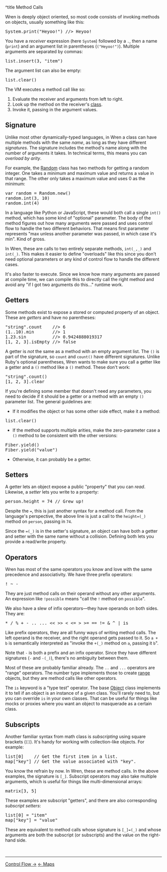 ^title Method Calls

Wren is deeply object oriented, so most code consists of invoking methods on
objects, usually something like this:

<pre class="snippet">
System.print("Heyoo!") //> Heyoo!
</pre>

You have a *receiver* expression (here `System`) followed by a `.`, then a name
(`print`) and an argument list in parentheses (`("Heyoo!")`). Multiple arguments
are separated by commas:

<pre class="snippet">
list.insert(3, "item")
</pre>

The argument list can also be empty:

<pre class="snippet">
list.clear()
</pre>

The VM executes a method call like so:

1. Evaluate the receiver and arguments from left to right.
2. Look up the method on the receiver's [class][].
3. Invoke it, passing in the argument values.

[class]: classes.html

## Signature

Unlike most other dynamically-typed languages, in Wren a class can have multiple
methods with the same *name*, as long as they have different *signatures*. The
signature includes the method's name along with the number of arguments it
takes. In technical terms, this means you can *overload by arity*.

For example, the [Random][] class has two methods for getting a random integer.
One takes a minimum and maximum value and returns a value in that range. The
other only takes a maximum value and uses 0 as the minimum:

[random]: modules/random/random.html

<pre class="snippet">
var random = Random.new()
random.int(3, 10)
random.int(4)
</pre>

In a language like Python or JavaScript, these would both call a single `int()`
method, which has some kind of "optional" parameter. The body of the method
figures out how many arguments were passed and uses control flow to handle the
two different behaviors. That means first parameter represents "max unless
another parameter was passed, in which case it's min". Kind of gross.

In Wren, these are calls to two entirely separate methods, `int(_,_)` and
`int(_)`. This makes it easier to define "overloads" like this since you don't
need optional parameters or any kind of control flow to handle the different
cases.

It's also faster to execute. Since we know how many arguments are passed at
compile time, we can compile this to directly call the right method and avoid
any "if I got two arguments do this..." runtime work.

## Getters

Some methods exist to expose a stored or computed property of an object. These
are *getters* and have no parentheses:

<pre class="snippet">
"string".count    //> 6
(1..10).min       //> 1
1.23.sin          //> 0.9424888019317
[1, 2, 3].isEmpty //> false
</pre>

A getter is *not* the same as a method with an empty argument list. The `()` is
part of the signature, so `count` and `count()` have different signatures.
Unlike Ruby's optional parentheses, Wren wants to make sure you call a getter
like a getter and a `()` method like a `()` method. These don't work:

<pre class="snippet">
"string".count()
[1, 2, 3].clear
</pre>

If you're defining some member that doesn't need any parameters, you need to
decide if it should be a getter or a method with an empty `()` parameter list.
The general guidelines are:

*   If it modifies the object or has some other side effect, make it a method:

<pre class="snippet">
list.clear()
</pre>

*   If the method supports multiple arities, make the zero-parameter case a `()`
    method to be consistent with the other versions:

<pre class="snippet">
Fiber.yield()
Fiber.yield("value")
</pre>

*   Otherwise, it can probably be a getter.

## Setters

A getter lets an object expose a public "property" that you can *read*.
Likewise, a *setter* lets you write to a property:

<pre class="snippet">
person.height = 74 // Grew up!
</pre>

Despite the `=`, this is just another syntax for a method call. From the
language's perspective, the above line is just a call to the `height=(_)`
method on `person`, passing in `74`.

Since the `=(_)` is in the setter's signature, an object can have both a getter
and setter with the same name without a collision. Defining both lets you
provide a read/write property.

## Operators

Wren has most of the same operators you know and love with the same precedence
and associativity. We have three prefix operators:

<pre class="snippet">
! ~ -
</pre>

They are just method calls on their operand without any other arguments. An
expression like `!possible` means "call the `!` method on `possible`".

We also have a slew of infix operators&mdash;they have operands on both sides.
They are:

<pre class="snippet">
* / % + - .. ... << >> < <= > >= == != & ^ | is
</pre>

Like prefix operators, they are all funny ways of writing method calls. The left
operand is the receiver, and the right operand gets passed to it. So `a + b` is
semantically interpreted as "invoke the `+(_)` method on `a`, passing it `b`".

Note that `-` is both a prefix and an infix operator. Since they have different
signatures (`-` and `-(_)`), there's no ambiguity between them.

Most of these are probably familiar already. The `..` and `...` operators are
"range" operators. The number type implements those to create [range][]
objects, but they are method calls like other operators.

[range]: values.html#ranges

The `is` keyword is a "type test" operator. The base [Object][] class implements
it to tell if an object is an instance of a given class. You'll rarely need to,
but you can override `is` in your own classes. That can be useful for things
like mocks or proxies where you want an object to masquerade as a certain class.

[object]: modules/core/object.html

## Subscripts

Another familiar syntax from math class is *subscripting* using square brackets
(`[]`). It's handy for working with collection-like objects. For example:

<pre class="snippet">
list[0]    // Get the first item in a list.
map["key"] // Get the value associated with "key".
</pre>

You know the refrain by now. In Wren, these are method calls. In the above
examples, the signature is `[_]`. Subscript operators may also take multiple
arguments, which is useful for things like multi-dimensional arrays:

<pre class="snippet">
matrix[3, 5]
</pre>

These examples are subscript "getters", and there are also
corresponding *subscript setters*:

<pre class="snippet">
list[0] = "item"
map["key"] = "value"
</pre>

These are equivalent to method calls whose signature is `[_]=(_)` and whose
arguments are both the subscript (or subscripts) and the value on the right-hand
side.

<br><hr>
<a class="right" href="control-flow.html">Control Flow &rarr;</a>
<a href="maps.html">&larr; Maps</a>
